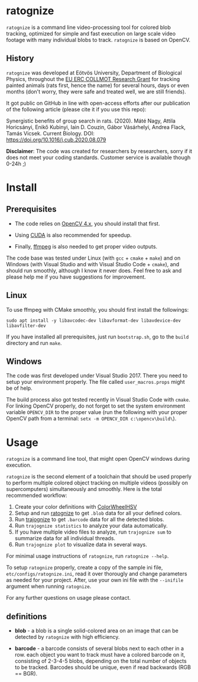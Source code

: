 # ratognize

`ratognize` is a command line video-processing tool for colored blob tracking, optimized for simple and fast execution on large scale video footage with many individual blobs to track. `ratognize` is based on OpenCV.


## History

`ratognize` was developed at Eötvös University, Department of Biological Physics, throughout the [EU ERC COLLMOT Research Grant](https://hal.elte.hu/flocking) for tracking painted animals (rats first, hence the name) for several hours, days or even months (don't worry, they were safe and treated well, we are still friends).

It got public on GitHub in line with open-access efforts after our
publication of the following article (please cite it if you use this repo):

Synergistic benefits of group search in rats. (2020).
Máté Nagy, Attila Horicsányi, Enikő Kubinyi, Iain D. Couzin,
Gábor Vásárhelyi, Andrea Flack, Tamás Vicsek.
Current Biology. DOI: https://doi.org/10.1016/j.cub.2020.08.079

**Disclaimer**: The code was created for researchers by researchers, sorry if it does not meet your coding standards. Customer service is available though 0-24h ;)


# Install


## Prerequisites

* The code relies on [OpenCV 4.x](https://opencv.org/), you should install that first.

* Using [CUDA](https://developer.nvidia.com/cuda-zone) is also recommended for speedup.

* Finally, [ffmpeg](https://ffmpeg.org/) is also needed to get proper video outputs.

The code base was tested under Linux (with `gcc` + `cmake` + `make`) and on Windows (with Visual Studio and with Visual Studio Code + `cmake`), and should run smoothly, although I know it never does. Feel free to ask and please help me if you have suggestions for improvement.


## Linux

To use ffmpeg with CMake smoothly, you should first install the followings:

```
sudo apt install -y libavcodec-dev libavformat-dev libavdevice-dev libavfilter-dev
```

If you have installed all prerequisites, just run `bootstrap.sh`, go to the `build` directory and run `make`.


## Windows

The code was first developed under Visual Studio 2017. There you need to setup your environment properly. The file called `user_macros.props` might be of help.

The build process also got tested recently in Visual Studio Code with `cmake`. For linking OpenCV properly, do not forget to set the system environment variable `OPENCV_DIR` to the proper value (run the following with your proper OpenCV path from a terminal: `setx -m OPENCV_DIR c:\opencv\build\`).


# Usage

`ratognize` is a command line tool, that might open OpenCV windows during execution.

`ratognize` is the second element of a toolchain that should be used properly to perform multiple colored object tracking on multiple videos (possibly on supercomputers) simultaneously and smoothly. Here is the total recommended workflow:

1. Create your color definitions with [ColorWheelHSV](https://github.com/vasarhelyi/ColorWheelHSV)
2. Setup and run [ratognize](https://github.com/vasarhelyi/ratognize) to get `.blob` data for all your defined colors.
3. Run [trajognize](https://github.com/vasarhelyi/trajognize) to get `.barcode` data for all the detected blobs.
4. Run `trajognize statistics` to analyze your data automatically.
5. If you have multiple video files to analyze, run `trajognize sum` to summarize data for all individual threads.
6. Run `trajognize plot` to visualize data in several ways.

For minimal usage instructions of `ratognize`, run `ratognize --help`.

To setup `ratognize` properly, create a copy of the sample ini file,
`etc/configs/ratognize.ini`, read it over thorougly and change parameters as
needed for your project. After, use your own ini file with the
`--inifile` argument when running `ratognize`.

For any further questions on usage please contact.

## definitions

* **blob** - a blob is a single solid-colored area on an image that can be detected by `ratognize` with high efficiency.

* **barcode** - a barcode consists of several blobs next to each other in a row.
  each object you want to track must have a colored barcode on it, consisting
  of 2-3-4-5 blobs, depending on the total number of objects to be tracked.
  Barcodes should be unique, even if read backwards (RGB == BGR).
